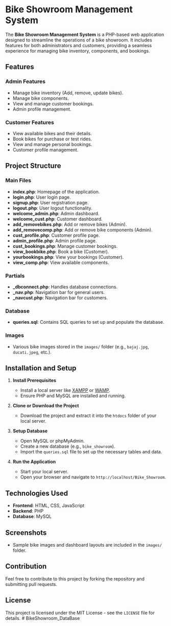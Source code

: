 
# Bike Showroom Management System

The **Bike Showroom Management System** is a PHP-based web application designed to streamline the operations of a bike showroom. It includes features for both administrators and customers, providing a seamless experience for managing bike inventory, components, and bookings.

## Features

### Admin Features
- Manage bike inventory (Add, remove, update bikes).
- Manage bike components.
- View and manage customer bookings.
- Admin profile management.

### Customer Features
- View available bikes and their details.
- Book bikes for purchase or test rides.
- View and manage personal bookings.
- Customer profile management.

## Project Structure

### Main Files
- **index.php**: Homepage of the application.
- **login.php**: User login page.
- **signup.php**: User registration page.
- **logout.php**: User logout functionality.
- **welcome_admin.php**: Admin dashboard.
- **welcome_cust.php**: Customer dashboard.
- **add_removebikes.php**: Add or remove bikes (Admin).
- **add_removecomp.php**: Add or remove bike components (Admin).
- **cust_profile.php**: Customer profile page.
- **admin_profile.php**: Admin profile page.
- **cust_bookings.php**: Manage customer bookings.
- **view_bookbike.php**: Book a bike (Customer).
- **yourbookings.php**: View your bookings (Customer).
- **view_comp.php**: View available components.

### Partials
- **_dbconnect.php**: Handles database connections.
- **_nav.php**: Navigation bar for general users.
- **_navcust.php**: Navigation bar for customers.

### Database
- **queries.sql**: Contains SQL queries to set up and populate the database.

### Images
- Various bike images stored in the `images/` folder (e.g., `bajaj.jpg`, `ducati.jpeg`, etc.).

## Installation and Setup

1. **Install Prerequisites**
   - Install a local server like [XAMPP](https://www.apachefriends.org/) or [WAMP](https://www.wampserver.com/).
   - Ensure PHP and MySQL are installed and running.

2. **Clone or Download the Project**
   - Download the project and extract it into the `htdocs` folder of your local server.

3. **Setup Database**
   - Open MySQL or phpMyAdmin.
   - Create a new database (e.g., `bike_showroom`).
   - Import the `queries.sql` file to set up the necessary tables and data.

4. **Run the Application**
   - Start your local server.
   - Open your browser and navigate to `http://localhost/Bike_Showroom`.

## Technologies Used
- **Frontend**: HTML, CSS, JavaScript
- **Backend**: PHP
- **Database**: MySQL

## Screenshots
- Sample bike images and dashboard layouts are included in the `images/` folder.

## Contribution
Feel free to contribute to this project by forking the repository and submitting pull requests.

## License
This project is licensed under the MIT License - see the `LICENSE` file for details.
#   B i k e S h o w r o o m _ D a t a B a s e 
 
 
